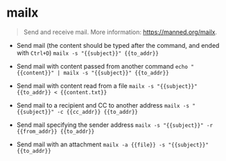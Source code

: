 # mailx
> Send and receive mail.
> More information: <https://manned.org/mailx>.

- Send mail (the content should be typed after the command, and ended with `Ctrl+D`)
`mailx -s "{{subject}}" {{to_addr}}`

- Send mail with content passed from another command
`echo "{{content}}" | mailx -s "{{subject}}" {{to_addr}}`

- Send mail with content read from a file
`mailx -s "{{subject}}" {{to_addr}} < {{content.txt}}`

- Send mail to a recipient and CC to another address
`mailx -s "{{subject}}" -c {{cc_addr}} {{to_addr}}`

- Send mail specifying the sender address
`mailx -s "{{subject}}" -r {{from_addr}} {{to_addr}}`

- Send mail with an attachment
`mailx -a {{file}} -s "{{subject}}" {{to_addr}}`
